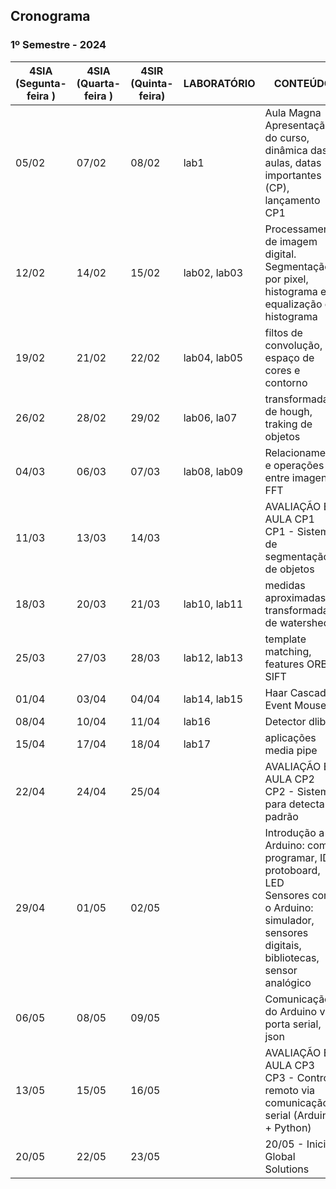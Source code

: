 ## Cronograma

### 1º Semestre - 2024

| 4SIA<br>(Segunta-feira ) | 4SIA<br>(Quarta-feira ) | 4SIR<br>(Quinta-feira) | LABORATÓRIO  | CONTEÚDO                                                                                                                                            |
| ------------------------ | ----------------------- | ---------------------- | ------------ | --------------------------------------------------------------------------------------------------------------------------------------------------- |
| 05/02                    | 07/02                   | 08/02                  | lab1         | Aula Magna<br>Apresentação do curso, dinâmica das aulas, datas importantes (CP), lançamento CP1                                                     |
| 12/02                    | 14/02                   | 15/02                  | lab02, lab03 | Processamento de imagem digital. Segmentação por pixel, histograma e equalização de histograma                                                      |
| 19/02                    | 21/02                   | 22/02                  | lab04, lab05 | filtos de convolução, espaço de cores e contorno                                                                                                    |
| 26/02                    | 28/02                   | 29/02                  | lab06, la07  | transformada de hough, traking de objetos                                                                                                           |
| 04/03                    | 06/03                   | 07/03                  | lab08, lab09 | Relacionamento e operações entre imagens, FFT                                                                                                       |
| 11/03                    | 13/03                   | 14/03                  |              | AVALIAÇÃO EM AULA CP1<br>CP1 - Sistema de segmentação de objetos                                                                                    |
| 18/03                    | 20/03                   | 21/03                  | lab10, lab11 | medidas aproximadas, transformada de watershed                                                                                                      |
| 25/03                    | 27/03                   | 28/03                  | lab12, lab13 | template matching, features ORB, SIFT                                                                                                               |
| 01/04                    | 03/04                   | 04/04                  | lab14, lab15 | Haar Cascade, Event Mouse                                                                                                                           |
| 08/04                    | 10/04                   | 11/04                  | lab16        | Detector dlib                                                                                                                                       |
| 15/04                    | 17/04                   | 18/04                  | lab17        | aplicações media pipe                                                                                                                               |
| 22/04                    | 24/04                   | 25/04                  |              | AVALIAÇÃO EM AULA CP2<br>CP2 - Sistema para detectar padrão                                                                                         |
| 29/04                    | 01/05                   | 02/05                  |              | Introdução a o Arduino: como programar, IDE, protoboard, LED<br>Sensores com o Arduino: simulador, sensores digitais, bibliotecas, sensor analógico |
| 06/05                    | 08/05                   | 09/05                  |              | Comunicação do Arduino via porta serial, json                                                                                                       |
| 13/05                    | 15/05                   | 16/05                  |              | AVALIAÇÃO EM AULA CP3<br>CP3 - Controle remoto via comunicação serial (Arduino + Python)                                                            |
| 20/05                    | 22/05                   | 23/05                  |              | 20/05 - Inicio Global Solutions                                                                                                                     |                                                                                                               |
<!---
### 2 Semestre

| 4SIA<br>(4Aulas) | 4SIS<br>(4Aulas) | CONTEÚDO | LABORATÓRIO | OBSERVAÇÃO | Feriados |
|:---:|:---:|:---:|:---:|:---:|:---:|
| <s>31/07</s> | 03/08 | Estamos de volta com IoT: Conhecendo o com Node-red e o protocolo MQTT | lab1, lab2 | 02/08 - Retorno das aulas |  |
| 07/08 | 10/08 | Comunicação serial entre Arduino e o Node-RED | lab3 |  |  |
| 14/08 | 17/08 | Raspberry Pi - o que é, boot e configs iniciais; Programando os GPIO e usando outras libs  | lab4 |  |  |
| 21/08 | 24/08 | Raspberry Pi: Montando um Webserver em Flask | lab 5 e lab6 |  |  |
| 28/08 | 31/08 | AVALIAÇÃO EM AULA CP4 (grupo)<br>CP4 - Sistemas Embarcados e IoT | --- | AVALIAÇÃO EM AULA CP4 - 4SIR | Entrega - CP4 |
| 04/09 | <s>07/09</s> | avaliação cp4 turma 4SIA | --- | AVALIAÇÃO EM AULA CP4 - 4SIA | 07/09 (quinta-feira) - Independência do Brasil |
| 11/09 | 14/09 | Intro IA: Dados - Processamento e Visualização  | [lab1](aulas/IA/lab01/dataframe.ipynb) |  |  |
| 18/09 | 21/09 | ML: Aprendizado supervisionado - Classificação e Regressão | [lab2](aulas/IA/lab02/classificador-knn.ipynb), [lab3](aulas/IA/lab03/regressao.ipynb), [lab4](aulas/IA/lab04/dicasDePreprocessamento.ipynb), [lab5](aulas/IA/lab05/validacaocruzada.ipynb) |  |  |
| 25/09 | 28/09 | DL: redes neurais e Perceptron e MLP | lab 6, lab7, batalha das redes |  |  |
| 02/10 | 05/10 | DL: CNNs e transfer learning | lab8, lab9 |  |  |
| 09/10 | <s>12/10</s> | Aula estudio para desenvolvimento do projeto |  |  | 12/10 (quinta-feira) - N. Sr.a Aparecida |
| 16/10 | 19/10 | DL: CNNs e transfer learning | lab8, lab9 |  |  |
| 23/10 | 26/10 | Semana NEXT | lab10  | Semana NEXT | 28/10 (sabado) - NEXT |
| 30/10 | <s>02/11</s> | AVALIAÇÃO EM AULA CP5 (grupo)<br>CP5 - Machine learning e Deep Learning. | AVALIAÇÃO EM AULA CP5  | Entrega - CP5 | 02/11 (quinta-feira) - Finados |
| 06/11 | 09/11 | Data final para entrega das atividades "Desafios" de AVALIAÇÃO CP6 (individual)<br>CP6 - É a méia ponderada das atividades "Desafios" lançadas ao longo do semestre. |  | NOTA CP6 |  |
| <s>13/11</s> | <s>16/11</s> | Período de aplicações das Provas Semestrais |  | Provas |  |



--->
